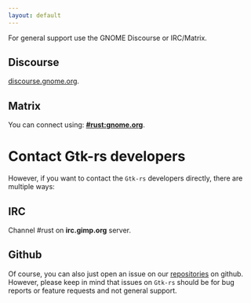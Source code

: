 ```yaml
---
layout: default
---
```


For general support use the GNOME Discourse or IRC/Matrix.

## Discourse

[discourse.gnome.org](discourse.gnome.org).

## Matrix

You can connect using: **[#rust:gnome.org][]**.

[#rust:gnome.org]: https://matrix.to/#/#rust:gnome.org

# Contact Gtk-rs developers

However, if you want to contact the `Gtk-rs` developers directly, there are multiple ways:

## IRC

Channel #rust on **irc.gimp.org** server.

## Github

Of course, you can also just open an issue on our [repositories](https://github.com/gtk-rs) on github. However, please keep in mind that issues on `Gtk-rs` should be for bug reports or feature requests and not general support.
